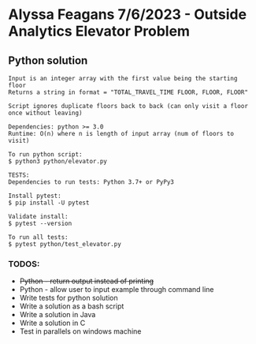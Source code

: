 # Alyssa Feagans 7/6/2023 - Outside Analytics Elevator Problem

## Python solution
    Input is an integer array with the first value being the starting floor
    Returns a string in format = "TOTAL_TRAVEL_TIME FLOOR, FLOOR, FLOOR"

    Script ignores duplicate floors back to back (can only visit a floor once without leaving)

    Dependencies: python >= 3.0
    Runtime: O(n) where n is length of input array (num of floors to visit)

    To run python script:
    $ python3 python/elevator.py 

    TESTS:
    Dependencies to run tests: Python 3.7+ or PyPy3

    Install pytest:
    $ pip install -U pytest

    Validate install: 
    $ pytest --version

    To run all tests:
    $ pytest python/test_elevator.py

### TODOS:
- ~~Python - return output instead of printing~~
- Python - allow user to input example through command line
- Write tests for python solution
- Write a solution as a bash script
- Write a solution in Java
- Write a solution in C
- Test in parallels on windows machine